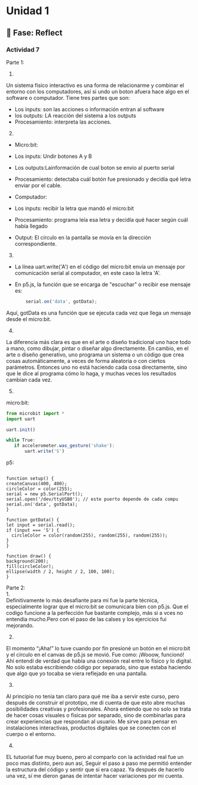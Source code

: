 # Unidad 1
## 🤔 Fase: Reflect

### Actividad 7  

Parte 1:  

1.   
Un sistema fisico interactivo es una forma de relacionarme y combinar el entorno con los computadores, así si undo un boton afuera hace algo en el software o computador. Tiene tres partes que son:
     
- Los inputs: son las acciones o información entran al software
- los outputs: LA reacción del sistema a los outputs
- Procesamiento: interpreta las acciones.

2.  

- Micro:bit:
 - Los inputs: Undir botones A y B
 - Los outputs:Lainformación de cual boton se envio al puerto serial
 - Procesamiento: detectaba cuál botón fue presionado y decidía qué letra enviar por el cable.
  
- Computador:  
 - Los inputs: recibír la letra que mandó el micro:bit
 - Procesamiento: programa leía esa letra y decidía qué hacer según cuál había llegado
 - Output: El círculo en la pantalla se movía en la dirección correspondiente.

3.  
 - La línea uart.write('A') en el código del micro:bit envía un mensaje por comunicación serial al computador, en este caso la letra 'A'.
  
 - En p5.js, la función que se encarga de "escuchar" o recibir ese mensaje es:
   

    ```javascript
        serial.on('data', gotData);
    ```  

Aquí, gotData es una función que se ejecuta cada vez que llega un mensaje desde el micro:bit.  

4.  
La diferencia más clara es que en el arte o diseño tradicional uno hace todo a mano, como dibujar, pintar o diseñar algo directamente. En cambio, en el arte o diseño generativo, uno programa un sistema o un código que crea cosas automáticamente, a veces de forma aleatoria o con ciertos parámetros. Entonces uno no está haciendo cada cosa directamente, sino que le dice al programa cómo lo haga, y muchas veces los resultados cambian cada vez.


5. 
 micro:bit:  

 ```javascript
from microbit import *
import uart

uart.init()

while True:
    if accelerometer.was_gesture('shake'):
        uart.write('S')
 ```

 p5:  
  ```javascriptlet circleColor;

function setup() {
  createCanvas(400, 400);
  circleColor = color(255);
  serial = new p5.SerialPort();
  serial.open('/dev/ttyUSB0'); // este puerto depende de cada compu
  serial.on('data', gotData);
}

function gotData() {
  let input = serial.read();
  if (input === 'S') {
    circleColor = color(random(255), random(255), random(255));
  }
}

function draw() {
  background(200);
  fill(circleColor);
  ellipse(width / 2, height / 2, 100, 100);
}

  ```

Parte 2:  
1.  
Definitivamente lo más desafiante para mí fue la parte técnica, especialmente lograr que el micro:bit se comunicara bien con p5.js. Que el codigo funcione a la perfección fue bastante complejo, más si a vces no entendia mucho.Pero con el paso de las calses y los ejercicios fui mejorando.  


2.  

El momento “¡Aha!” lo tuve cuando por fin presioné un botón en el micro:bit y el círculo en el canvas de p5.js se movió. Fue como: ¡Wooow, funcionó! Ahí entendí de verdad que había una conexión real entre lo físico y lo digital. No solo estaba escribiendo código por separado, sino que estaba haciendo que algo que yo tocaba se viera reflejado en una pantalla.


3.
Al principio no tenía tan claro para qué me iba a servir este curso, pero después de construir el prototipo, me di cuenta de que esto abre muchas posibilidades creativas y profesionales. Ahora entiendo que no solo se trata de hacer cosas visuales o físicas por separado, sino de combinarlas para crear experiencias que respondan al usuario. Me sirve para pensar en instalaciones interactivas, productos digitales que se conecten con el cuerpo o el entorno.

4.  
EL tutuorial fue muy bueno, pero al comparlo con la actividad real fue un poco mas distinto, pero aun así, Seguir el paso a paso me permitió entender la estructura del código y sentir que sí era capaz. Ya después de hacerlo una vez, sí me dieron ganas de intentar hacer variaciones por mi cuenta.
